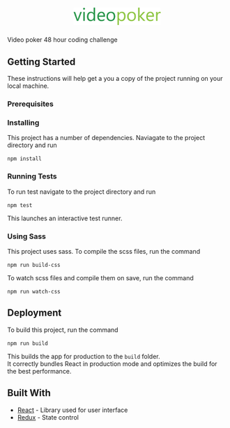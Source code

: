 <h1 align="center">
  <br>
  <a href="http://videopoker.zachloza.com/"><img src="https://raw.githubusercontent.com/Zach10za/VideoPoker/master/src/assets/videopoker.png" alt="videopoker" width="200"></a>
  <br>
</h1>

Video poker 48 hour coding challenge

## Getting Started

These instructions will help get a you a copy of the project running on your local machine.

### Prerequisites


### Installing

This project has a number of dependencies. Naviagate to the project directory and run

```
npm install
```

### Running Tests

To run test navigate to the project directory and run

```
npm test
```

This launches an interactive test runner.

### Using Sass

This project uses sass. To compile the scss files, run the command

```
npm run build-css
```

To watch scss files and compile them on save, run the command

```
npm run watch-css
```

## Deployment

To build this project, run the command

```
npm run build
```

This builds the app for production to the `build` folder.<br>
It correctly bundles React in production mode and optimizes the build for the best performance.

## Built With
* [React](https://reactjs.org/docs/getting-started.html) - Library used for user interface
* [Redux](https://redux.js.org/) - State control

